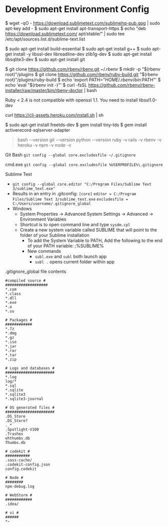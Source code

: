# Development Environment Config

$ wget -qO - https://download.sublimetext.com/sublimehq-pub.gpg | sudo apt-key add -
$ sudo apt-get install apt-transport-https
$ echo "deb https://download.sublimetext.com/ apt/stable/" | sudo tee /etc/apt/sources.list.d/sublime-text.list

$ sudo apt-get install build-essential
$ sudo apt-get install g++
$ sudo apt-get install -y libssl-dev libreadline-dev zlib1g-dev
$ sudo apt-get install libsqlite3-dev
$ sudo apt-get install git


$ git clone https://github.com/rbenv/rbenv.git ~/.rbenv
$ mkdir -p "$(rbenv root)"/plugins
$ git clone https://github.com/rbenv/ruby-build.git "$(rbenv root)"/plugins/ruby-build
$ echo 'export PATH="$HOME/.rbenv/bin:$PATH"'
$ echo 'eval "$(rbenv init -)"'
$ curl -fsSL https://github.com/rbenv/rbenv-installer/raw/master/bin/rbenv-doctor | bash

Ruby < 2.4 is not compatible with openssl 1.1.
You need to install libssl1.0-dev

curl https://cli-assets.heroku.com/install.sh | sh

$ sudo apt-get install freetds-dev
$ gem install tiny-tds
$ gem install activerecord-sqlserver-adapter

> bash --version
> git --version
> python --version
> ruby -v
> rails -v
> rbenv -v
> heroku -v
> npm -v
> node -v

Git Bash
`git config --global core.excludesfile ~/.gitignore`

cmd.exe
`git config --global core.excludesfile %USERPROFILE%\.gitignore`

Sublime Text
* `git config --global core.editor "C:/Program Files/Sublime Text 3/sublime_text.exe"`
* Results in an entry in .gitconfig:
`[core]`
`editor = C:/Program Files/Sublime Text 3/sublime_text.exe`
`excludesfile = C:/Users/username/.gitignore_global`
* Windows
	* System Properties -> Advanced System Settings -> Advanced -> Environment Variables
	* Shortcut is to open command line and type `sysdm.cpl`
	* Create a new system variable called SUBLIME that will point to the folder of your Sublime installation
		* To add the System Variable to PATH, Add the following to the end of your PATH variable: ;%SUBLIME%
		* New commands
			* `subl.exe` and `subl` both launch app
			* `subl .` opens current folder within app

.gitignore_global file contents

    #compiled source #
    ###################
    *.com
    *.class
    *.dll
    *.exe
    *.o
    *.so
     
    # Packages #
    ############
    *.7z
    *.dmg
    *.gz
    *.iso
    *.jar
    *.rar
    *.tar
    *.zip
     
    # Logs and databases #
    ######################
    *.log
    log/*
    *.sql
    *.sqlite
    *.sqlite3
    *.sqlite3-journal
     
    # OS generated files #
    ######################
    .DS_Store
    .DS_Store?
    ._*
    .Spotlight-V100
    .Trashes
    ehthumbs.db
    Thumbs.db
     
    # codekit #
    ###########
    .sass-cache/
    .codekit-config.json
    config.codekit
    
    # Node #
    ########
    npm-debug.log
    
    # WebStorm #
    ############
    .idea/
    
    # vi #
    ######
    *~

